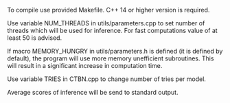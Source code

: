 To compile use provided Makefile. C++ 14 or higher version is required.

Use variable NUM_THREADS in utils/parameters.cpp to set number of threads which will be used for inference. 
For fast computations value of at least 50 is advised.

If macro MEMORY_HUNGRY in utils/parameters.h is defined (it is defined by default), 
the program will use more memory unefficient subroutines. This will result in a significant increase in computation time.

Use variable TRIES in CTBN.cpp to change number of tries per model.

Average scores of inference will be send to standard output. 


